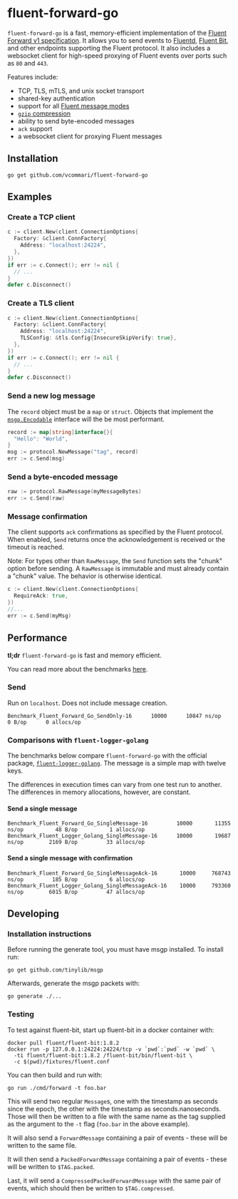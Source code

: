# fluent-forward-go

`fluent-forward-go` is a fast, memory-efficient implementation of the [Fluent Forward v1 specification](https://github.com/fluent/fluentd/wiki/Forward-Protocol-Specification-v1). It allows you to send events to [Fluentd](https://www.fluentd.org/), [Fluent Bit](https://fluentbit.io/), and other endpoints supporting the Fluent protocol. It also includes a websocket client for high-speed proxying of Fluent events over ports such as `80` and `443`.

Features include:

- TCP, TLS, mTLS, and unix socket transport
- shared-key authentication
- support for all [Fluent message modes](https://github.com/fluent/fluentd/wiki/Forward-Protocol-Specification-v1#message-modes)
- [`gzip` compression](https://github.com/fluent/fluentd/wiki/Forward-Protocol-Specification-v1#compressedpackedforward-mode)
- ability to send byte-encoded messages
- `ack` support
- a websocket client for proxying Fluent messages


## Installation

```shell
go get github.com/vcommari/fluent-forward-go
```

## Examples

### Create a TCP client

```go
c := client.New(client.ConnectionOptions{
  Factory: &client.ConnFactory{
    Address: "localhost:24224",
  },
})
if err := c.Connect(); err != nil {
  // ...
}
defer c.Disconnect()
```

### Create a TLS client

```go
c := client.New(client.ConnectionOptions{
  Factory: &client.ConnFactory{
    Address: "localhost:24224",
    TLSConfig: &tls.Config{InsecureSkipVerify: true},
  },
})
if err := c.Connect(); err != nil {
  // ...
}
defer c.Disconnect()
```

### Send a new log message

The `record` object must be a `map` or `struct`. Objects that implement the [`msgp.Encodable`](https://pkg.go.dev/github.com/tinylib/msgp/msgp#Encodable) interface will the be most performant.

```go
record := map[string]interface{}{
  "Hello": "World",
}
msg := protocol.NewMessage("tag", record)
err := c.Send(msg)
```

### Send a byte-encoded message

```go
raw := protocol.RawMessage(myMessageBytes)
err := c.Send(raw)
```

### Message confirmation

The client supports `ack` confirmations as specified by the Fluent protocol. When enabled, `Send` returns once the acknowledgement is received or the timeout is reached.

Note: For types other than `RawMessage`, the `Send` function sets the "chunk" option before sending. A `RawMessage` is immutable and must already contain a "chunk" value. The behavior is otherwise identical.

```go
c := client.New(client.ConnectionOptions{
  RequireAck: true,
})
//...
err := c.Send(myMsg)
```

## Performance

**tl;dr** `fluent-forward-go` is fast and memory efficient.

You can read more about the benchmarks [here](cmd/bm/README.md).

### Send

Run on `localhost`. Does not include message creation.

```shell
Benchmark_Fluent_Forward_Go_SendOnly-16      10000      10847 ns/op      0 B/op      0 allocs/op
```

### Comparisons with `fluent-logger-golang`

The benchmarks below compare `fluent-forward-go` with the official package, [`fluent-logger-golang`](https://github.com/fluent/fluent-logger-golang). The message is a simple map with twelve keys.

The differences in execution times can vary from one test run to another. The differences in memory allocations, however, are constant.

#### Send a single message

```shell
Benchmark_Fluent_Forward_Go_SingleMessage-16         10000	     11355 ns/op	      48 B/op	       1 allocs/op
Benchmark_Fluent_Logger_Golang_SingleMessage-16      10000	     19687 ns/op	    2169 B/op	      33 allocs/op
```

#### Send a single message with confirmation

```shell
Benchmark_Fluent_Forward_Go_SingleMessageAck-16       10000	    768743 ns/op	     185 B/op	       6 allocs/op
Benchmark_Fluent_Logger_Golang_SingleMessageAck-16    10000	    793360 ns/op	    6015 B/op	      47 allocs/op
```

## Developing

### Installation instructions

Before running the generate tool, you must have msgp installed.  To install run:

```shell
go get github.com/tinylib/msgp
```

Afterwards, generate the msgp packets with:

```shell
go generate ./...
```

### Testing

To test against fluent-bit, start up fluent-bit in a docker container with:

```shell
docker pull fluent/fluent-bit:1.8.2
docker run -p 127.0.0.1:24224:24224/tcp -v `pwd`:`pwd` -w `pwd` \
  -ti fluent/fluent-bit:1.8.2 /fluent-bit/bin/fluent-bit \
  -c $(pwd)/fixtures/fluent.conf
```

You can then build and run with:

```shell
go run ./cmd/forward -t foo.bar
```

This will send two regular `Message`s, one with the timestamp as seconds since
the epoch, the other with the timestamp as seconds.nanoseconds.  Those will
then be written to a file with the same name as the tag supplied as the argument
to the `-t` flag (`foo.bar` in the above example).

It will also send a `ForwardMessage` containing a pair of events - these will be
written to the same file.

It will then send a `PackedForwardMessage` containing a pair of events - these
will be written to `$TAG.packed`.

Last, it will send a `CompressedPackedForwardMessage` with the same pair of events, which should then be written to `$TAG.compressed`.
